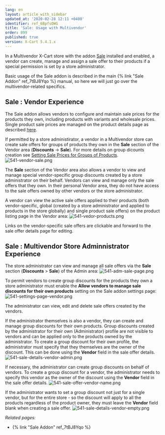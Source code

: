 ```yaml
---
lang: en
layout: article_with_sidebar
updated_at: '2020-02-28 12:11 +0400'
identifier: ref_6BpfsOWG
title: 'Sale: Usage with Multivendor'
order: 899
published: true
version: X-Cart 5.4.1.x
---
```

In a Multivendor X-Cart store with the addon [Sale](https://market.x-cart.com/addons/sale.html "Sale: Usage with Multivendor") installed and enabled, a vendor can сreate, manage and assign a sale offer to their products if a special permission is set by a store administrator.

Basic usage of the Sale addon is described in the main {% link "Sale Addon" ref_7tBJ8Yqo %} manual, so here we will just go over the multivendor-related specifics.

## Sale : Vendor Experience

The Sale addon allows vendors to configure and maintain sale prices for the products they own, including products with variants and wholesale prices. Single product sale prices are managed on the product details page as described [here](https://kb.x-cart.com/modules/sale/new.html#setting-sale-price-for-single-products "Sale: Usage with Multivendor"). 

If permitted by a store administirator, a vendor in a Multivendor store can create sale offers for groups of products they own in the **Sale** section of the Vendor area (**Discounts** -> **Sale**). For more details on group dicounts creation see [Setting Sale Prices for Groups of Products](https://kb.x-cart.com/modules/sale/new.html#setting-sale-price-for-groups-of-products "Sale: Usage with Multivendor").
![541-vendor-sale.png]({{site.baseurl}}/attachments/ref_6BpfsOWG/541-vendor-sale.png)

The **Sale** section of the Vendor area also allows a vendor to view and manage special vendor-specific group discounts created by a store administrator on their behalf. Vendors can view and manage only the sale offers that they own. In their personal Vendor area, they do not have access to the sale offers owned by other vendors or the store administrator. 

A vendor can view the active sale offers applied to their products (both vendor-specific, global (created by a store administrator and applied to products in the store globally) and single product sale offers) on the product listing page in the Vendor area:
![541-vedor-products.png]({{site.baseurl}}/attachments/ref_6BpfsOWG/541-vedor-products.png)

Links on the vendor-specific sale offers are clickable and forward to the sale offer details page for editing. 

## Sale : Multivendor Store Adminnistrator Experience

The store administrator can view and manage all sale offers via the **Sale** section (**Discounts** > **Sale**) of the Admin area:
![541-adm-sale-page.png]({{site.baseurl}}/attachments/ref_6BpfsOWG/541-adm-sale-page.png)

To permit vendors to create group discounts for the products they own a store administrator must enable the **Allow vendors to manage sale discounts for their own products** setting on the Sale addon settings page:
![541-settings-page-vendor.png]({{site.baseurl}}/attachments/ref_6BpfsOWG/541-settings-page-vendor.png)

The administrator can view, edit and delete sale offers created by the vendors.

If the administrator themselves is also a vendor, they can create and manage group discounts for their own products. Group discounts created by the administrator for their own (Administrator) profile are not visible to vendors and can be applied only to the products owned by the administrator. To create a group discount for their own profile, the administrator must specify that they themselves are the owner of the discount. This can be done using the **Vendor** field in the sale offer details.
![541-sale-details-vendor-admin.png]({{site.baseurl}}/attachments/ref_6BpfsOWG/541-sale-details-vendor-admin.png)

If necessary, the administrator can create group discounts on behalf of vendors. To create a group discount for a vendor, the administrator needs to specify this vendor as the owner of the discount using the **Vendor** field in the sale offer details.
![541-sale-offer-vendor-name.png]({{site.baseurl}}/attachments/ref_6BpfsOWG/541-sale-offer-vendor-name.png)

If the administrator wants to set a group discount not just for a single vendor, but for the entire store - so the discount will apply to all the products regardless of the product owner, they must leave the **Vendor** field blank when creating a sale offer.
![541-sale-details-vendor-empty.png]({{site.baseurl}}/attachments/ref_6BpfsOWG/541-sale-details-vendor-empty.png)

_Related pages:_

*   {% link "Sale Addon" ref_7tBJ8Yqo %}